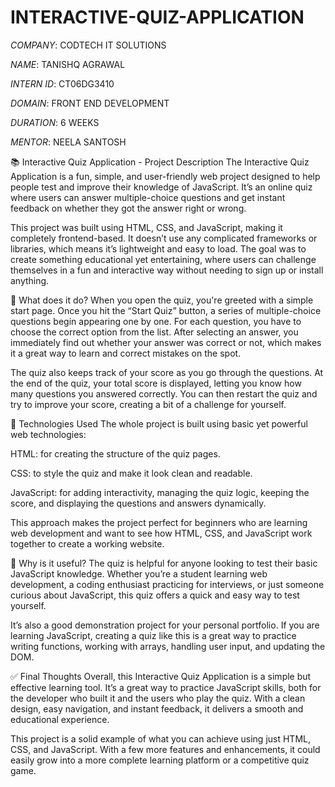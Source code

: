 # INTERACTIVE-QUIZ-APPLICATION

*COMPANY*:  CODTECH IT SOLUTIONS

*NAME*:  TANISHQ AGRAWAL

*INTERN ID*: CT06DG3410

*DOMAIN*:  FRONT END DEVELOPMENT

*DURATION*: 6 WEEKS

*MENTOR*:  NEELA SANTOSH

📚 Interactive Quiz Application - Project Description
The Interactive Quiz Application is a fun, simple, and user-friendly web project designed to help people test and improve their knowledge of JavaScript. It’s an online quiz where users can answer multiple-choice questions and get instant feedback on whether they got the answer right or wrong.

This project was built using HTML, CSS, and JavaScript, making it completely frontend-based. It doesn’t use any complicated frameworks or libraries, which means it’s lightweight and easy to load. The goal was to create something educational yet entertaining, where users can challenge themselves in a fun and interactive way without needing to sign up or install anything.

🎯 What does it do?
When you open the quiz, you're greeted with a simple start page. Once you hit the “Start Quiz” button, a series of multiple-choice questions begin appearing one by one. For each question, you have to choose the correct option from the list. After selecting an answer, you immediately find out whether your answer was correct or not, which makes it a great way to learn and correct mistakes on the spot.

The quiz also keeps track of your score as you go through the questions. At the end of the quiz, your total score is displayed, letting you know how many questions you answered correctly. You can then restart the quiz and try to improve your score, creating a bit of a challenge for yourself.

🔧 Technologies Used
The whole project is built using basic yet powerful web technologies:

HTML: for creating the structure of the quiz pages.

CSS: to style the quiz and make it look clean and readable.

JavaScript: for adding interactivity, managing the quiz logic, keeping the score, and displaying the questions and answers dynamically.

This approach makes the project perfect for beginners who are learning web development and want to see how HTML, CSS, and JavaScript work together to create a working website.

🌟 Why is it useful?
The quiz is helpful for anyone looking to test their basic JavaScript knowledge. Whether you’re a student learning web development, a coding enthusiast practicing for interviews, or just someone curious about JavaScript, this quiz offers a quick and easy way to test yourself.

It’s also a good demonstration project for your personal portfolio. If you are learning JavaScript, creating a quiz like this is a great way to practice writing functions, working with arrays, handling user input, and updating the DOM.

✅ Final Thoughts
Overall, this Interactive Quiz Application is a simple but effective learning tool. It’s a great way to practice JavaScript skills, both for the developer who built it and the users who play the quiz. With a clean design, easy navigation, and instant feedback, it delivers a smooth and educational experience.

This project is a solid example of what you can achieve using just HTML, CSS, and JavaScript. With a few more features and enhancements, it could easily grow into a more complete learning platform or a competitive quiz game.
